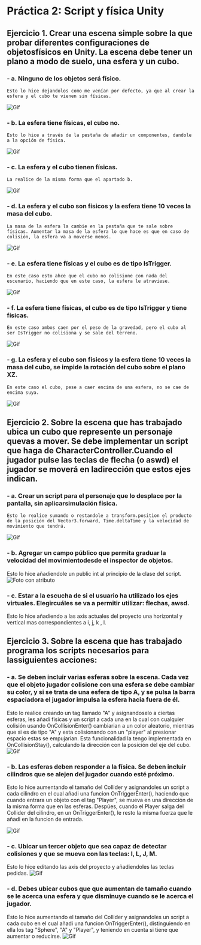 ﻿
# Práctica 2: Script y física Unity
## Ejercicio 1. Crear una escena simple sobre la que probar diferentes configuraciones de objetosfísicos en Unity. La escena debe tener un plano a modo de suelo, una esfera y un cubo.
### - a. Ninguno de los objetos será físico.
	Esto lo hice dejandolos como me venían por defecto, ya que al crear la esfera y el cubo te vienen sin físicas.
![Gif](https://github.com/alu0101017396/practica2_II/blob/main/gif/apartado_a.gif)
### - b. La esfera tiene físicas, el cubo no.
	Esto lo hice a través de la pestaña de añadir un componentes, dandole a la opción de física.
![Gif](https://github.com/alu0101017396/gifs_practica2/blob/main/gif/apartado_b.gif)

### - c. La esfera y el cubo tienen físicas.
	La realice de la misma forma que el apartado b.
![Gif](https://github.com/alu0101017396/gifs_practica2/blob/main/gif/apartado_c.gif)
### - d. La esfera y el cubo son físicos y la esfera tiene 10 veces la masa del cubo.
	La masa de la esfera la cambie en la pestaña que te sale sobre físicas. Aumentar la masa de la esfera lo que hace es que en caso de colisión, la esfera va a moverse menos.
![Gif](https://github.com/alu0101017396/gifs_practica2/blob/main/gif/apartado_d.gif)
### - e. La esfera tiene físicas y el cubo es de tipo IsTrigger.
	En este caso esto ahce que el cubo no colisione con nada del escenario, haciendo que en este caso, la esfera le atraviese.
![Gif](https://github.com/alu0101017396/gifs_practica2/blob/main/gif/apartado_e.gif)
### - f. La esfera tiene físicas, el cubo es de tipo IsTrigger y tiene físicas.
	En este caso ambos caen por el peso de la gravedad, pero el cubo al ser IsTrigger no colisiona y se sale del terreno.
![Gif](https://github.com/alu0101017396/gifs_practica2/blob/main/gif/apartado_f.gif)
### - g. La esfera y el cubo son físicos y la esfera tiene 10 veces la masa del cubo, se impide la rotación del cubo sobre el plano XZ.
	En este caso el cubo, pese a caer encima de una esfera, no se cae de encima suya.
![Gif](https://github.com/alu0101017396/gifs_practica2/blob/main/gif/apartado_g.gif)

## Ejercicio 2. Sobre la escena que has trabajado ubica un cubo que represente un personaje quevas a mover. Se debe implementar un script que haga de CharacterController.Cuando el jugador pulse las teclas de flecha (o aswd) el jugador se moverá en ladirección que estos ejes indican.
### - a. Crear un script para el personaje que lo desplace por la pantalla, sin aplicarsimulación física.
	Esto lo realice sumando o restandole a transform.position el producto de la posición del Vector3.forward, Time.deltaTime y la velocidad de movimiento que tendrá.
![Gif](https://github.com/alu0101017396/gifs_practica2/blob/main/gif/2a.gif)
### - b. Agregar un campo público que permita graduar la velocidad del movimientodesde el inspector de objetos.
Esto lo hice añadiendole un public int al principio de la clase del script.  
![Foto con atributo](https://github.com/alu0101017396/practica2_II/blob/main/foto/Captura.PNG)
### - c. Estar a la escucha de si el usuario ha utilizado los ejes virtuales. Elegircuáles se va a permitir utilizar: flechas, awsd.
Esto lo hice añadiendo a las axis actuales del proyecto una horizontal y vertical mas correspondientes a i, j, k , l.

## Ejercicio 3. Sobre la escena que has trabajado programa los scripts necesarios para lassiguientes acciones:

### - a. Se deben incluir varias esferas sobre la escena. Cada vez que el objeto jugador colisione con una esfera se debe cambiar su color, y si se trata de una esfera de tipo A, y se pulsa la barra espaciadora el jugador impulsa la esfera hacia fuera de él.
Esto lo realice creando un tag llamado "A" y asignandoselo a ciertas esferas, les añadi fisicas y un script a cada una en la cual con cualquier colisión usando OnCollisionEnter() cambiarian a un color aleatorio, mientras que si es de tipo "A" y esta colisionando con un "player" al presionar espacio estas se empujarian. Esta funcionalidad la tengo implementada en OnCollisionStay(), calculando la dirección con la posición del eje del cubo.
![Gif](https://github.com/alu0101017396/gifs_practica2/blob/main/gif/3a.gif)

### - b. Las esferas deben responder a la física. Se deben incluir cilindros que se alejen del jugador cuando esté próximo.
Esto lo hice aumentando el tamaño del Collider y asignandoles un script a cada cilindro en el cual añadi una funcion OnTriggerEnter(), haciendo que cuando entrara un objeto con el tag "Player", se mueva en una dirección de la misma forma que en las esferas. Despúes, cuando el Player salga del Collider del cilindro, en un OnTriggerEnter(), le resto la misma fuerza que le añadi en la funcion de entrada.

![Gif](https://github.com/alu0101017396/gifs_practica2/blob/main/gif/3a.gif)
### - c. Ubicar un tercer objeto que sea capaz de detectar colisiones y que se mueva con las teclas: I, L, J, M.
Esto lo hice editando las axis del proyecto y añadiendoles las teclas pedidas.
![Gif](https://github.com/alu0101017396/gifs_practica2/blob/main/gif/3c.gif)
### - d. Debes ubicar cubos que que aumentan de tamaño cuando se le acerca una esfera y que disminuye cuando se le acerca el jugador.
Esto lo hice aumentando el tamaño del Collider y asignandoles un script a cada cubo en el cual añadi una funcion OnTriggerEnter(), distinguiendo en ella los tag "Sphere", "A" y "Player", y teniendo en cuenta si tiene que aumentar o reducirse.
![Gif](https://github.com/alu0101017396/gifs_practica2/blob/main/gif/3d.gif)
